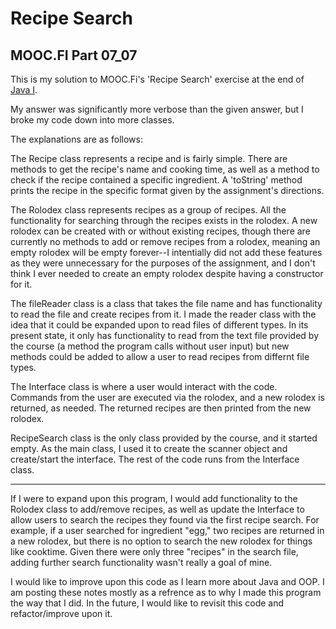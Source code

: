 # Recipe Search
## MOOC.FI Part 07_07

This is my solution to MOOC.Fi's 'Recipe Search' exercise at the end of [Java I](https://java-programming.mooc.fi/). 

My answer was significantly more verbose than the given answer, but I broke my code down into more classes.

The explanations are as follows:

The Recipe class represents a recipe and is fairly simple. There are methods to get the recipe's name and cooking time, as 
well as a method to check if the recipe contained a specific ingredient. A 'toString' method prints the recipe in the specific
format given by the assignment's directions.

The Rolodex class represents recipes as a group of recipes. All the functionality for searching through the recipes exists in
the rolodex. A new rolodex can be created with or without existing recipes, though there are currently no methods to add or
remove recipes from a rolodex, meaning an empty rolodex will be empty forever--I intentially did not add these features as 
they were unnecessary for the purposes of the assignment, and I don't think I ever needed to create an empty rolodex despite
having a constructor for it. 

The fileReader class is a class that takes the file name and has functionality to read the file and create recipes from it. I made 
the reader class with the idea that it could be expanded upon to read files of different types. In its present state, it only has 
functionality to read from the text file provided by the course (a method the program calls without user input) but new methods could 
be added to allow a user to read recipes from differnt file types. 

The Interface class is where a user would interact with the code. Commands from the user are executed via the rolodex, and a new
rolodex is returned, as needed. The returned recipes are then printed from the new rolodex.

RecipeSearch class is the only class provided by the course, and it started empty. As the main class, I used it to create
the scanner object and create/start the interface. The rest of the code runs from the Interface class. 

---

If I were to expand upon this program, I would add functionality to the Rolodex class to add/remove recipes, as well as update the
Interface to allow users to search the recipes they found via the first recipe search. For example, if a user searched for ingredient
"egg," two recipes are returned in a new rolodex, but there is no option to search the new rolodex for things like cooktime. Given 
there were only three "recipes" in the search file, adding further search functionality wasn't really a goal of mine. 

I would like to improve upon this code as I learn more about Java and OOP. I am posting these notes mostly as a refrence as to why I made
this program the way that I did. In the future, I would like to revisit this code and refactor/improve upon it. 